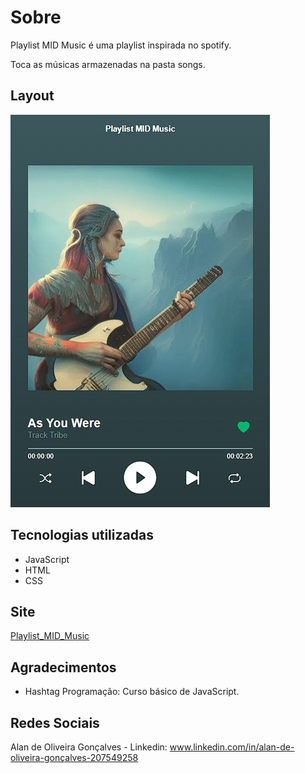 # Sobre

Playlist MID Music é uma playlist inspirada no spotify.

Toca as músicas armazenadas na pasta songs.

## Layout 
![Windows](https://github.com/Alan-oliveir/Playlist_MID_Music/blob/main/Screenshot/playlist.jpg)

## Tecnologias utilizadas
- JavaScript
- HTML
- CSS

## Site
[Playlist_MID_Music](https://alan-oliveir.github.io/Playlist_MID_Music)

## Agradecimentos
- Hashtag Programação: Curso básico de JavaScript.

## Redes Sociais 

Alan de Oliveira Gonçalves - Linkedin: www.linkedin.com/in/alan-de-oliveira-gonçalves-207549258
